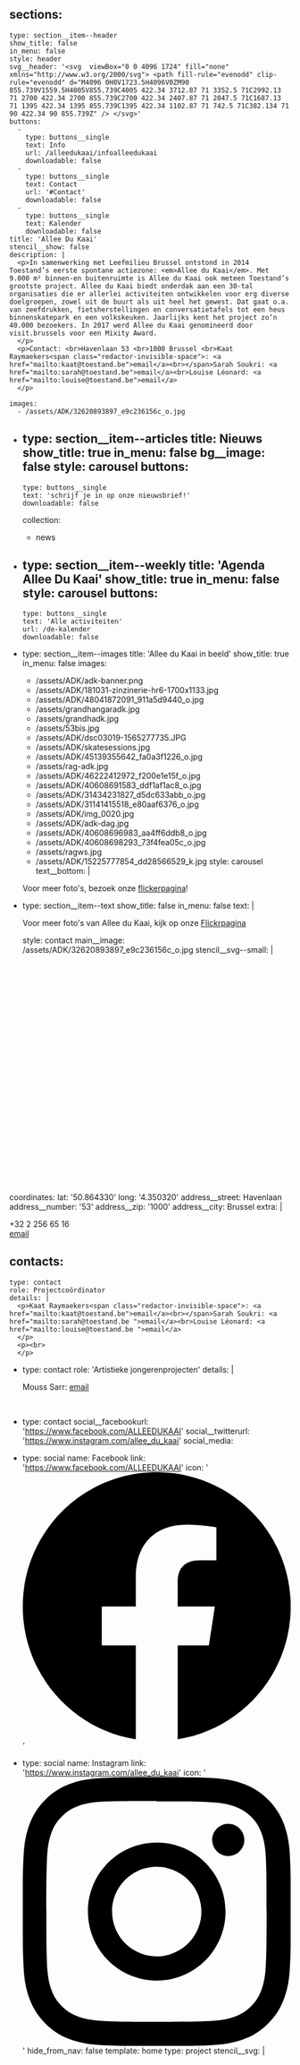 sections:
  -
    type: section__item--header
    show_title: false
    in_menu: false
    style: header
    svg__header: '<svg  viewBox="0 0 4096 1724" fill="none" xmlns="http://www.w3.org/2000/svg"> <path fill-rule="evenodd" clip-rule="evenodd" d="M4096 0H0V1723.5H4096V0ZM90 855.739V1559.5H4005V855.739C4005 422.34 3712.87 71 3352.5 71C2992.13 71 2700 422.34 2700 855.739C2700 422.34 2407.87 71 2047.5 71C1687.13 71 1395 422.34 1395 855.739C1395 422.34 1102.87 71 742.5 71C382.134 71 90 422.34 90 855.739Z" /> </svg>'
    buttons:
      -
        type: buttons__single
        text: Info
        url: /alleedukaai/infoalleedukaai
        downloadable: false
      -
        type: buttons__single
        text: Contact
        url: '#Contact'
        downloadable: false
      -
        type: buttons__single
        text: Kalender
        downloadable: false
    title: 'Allee Du Kaai'
    stencil__show: false
    description: |
      <p>In samenwerking met Leefmilieu Brussel ontstond in 2014 Toestand’s eerste spontane actiezone: <em>Allee du Kaai</em>. Met 9.000 m² binnen-en buitenruimte is Allee du Kaai ook meteen Toestand’s grootste project. Allee du Kaai biedt onderdak aan een 30-tal organisaties die er allerlei activiteiten ontwikkelen voor erg diverse doelgroepen, zowel uit de buurt als uit heel het gewest. Dat gaat o.a. van zeefdrukken, fietsherstellingen en conversatietafels tot een heus binnenskatepark en een volkskeuken. Jaarlijks kent het project zo’n 40.000 bezoekers. In 2017 werd Allee du Kaai genomineerd door visit.brussels voor een Mixity Award.
      </p>
      <p>Contact: <br>Havenlaan 53 <br>1000 Brussel <br>Kaat Raymaekers<span class="redactor-invisible-space">: <a href="mailto:kaat@toestand.be">email</a><br></span>Sarah Soukri: <a href="mailto:sarah@toestand.be">email</a><br>Louise Léonard: <a href="mailto:louise@toestand.be">email</a>
      </p>
      
    images:
      - /assets/ADK/32620893897_e9c236156c_o.jpg
  -
    type: section__item--articles
    title: Nieuws
    show_title: true
    in_menu: false
    bg__image: false
    style: carousel
    buttons:
      -
        type: buttons__single
        text: 'schrijf je in op onze nieuwsbrief!'
        downloadable: false
    collection:
      - news
  -
    type: section__item--weekly
    title: 'Agenda Allee Du Kaai'
    show_title: true
    in_menu: false
    style: carousel
    buttons:
      -
        type: buttons__single
        text: 'Alle activiteiten'
        url: /de-kalender
        downloadable: false
  -
    type: section__item--images
    title: 'Allee du Kaai in beeld'
    show_title: true
    in_menu: false
    images:
      - /assets/ADK/adk-banner.png
      - /assets/ADK/181031-zinzinerie-hr6-1700x1133.jpg
      - /assets/ADK/48041872091_911a5d9440_o.jpg
      - /assets/grandhangaradk.jpg
      - /assets/grandhadk.jpg
      - /assets/53bis.jpg
      - /assets/ADK/dsc03019-1565277735.JPG
      - /assets/ADK/skatesessions.jpg
      - /assets/ADK/45139355642_fa0a3f1226_o.jpg
      - /assets/rag-adk.jpg
      - /assets/ADK/46222412972_f200e1e15f_o.jpg
      - /assets/ADK/40608691583_ddf1af1ac8_o.jpg
      - /assets/ADK/31434231827_d5dc633abb_o.jpg
      - /assets/ADK/31141415518_e80aaf6376_o.jpg
      - /assets/ADK/img_0020.jpg
      - /assets/ADK/adk-dag.jpg
      - /assets/ADK/40608696983_aa4ff6ddb8_o.jpg
      - /assets/ADK/40608698293_73f4fea05c_o.jpg
      - /assets/ragws.jpg
      - /assets/ADK/15225777854_dd28566529_k.jpg
    style: carousel
    text__bottom: |
      <p>Voor meer foto's, bezoek onze <a href="https://www.flickr.com/photos/alleedukaai/">flickerpagina</a>!
      </p>
      
  -
    type: section__item--text
    show_title: false
    in_menu: false
    text: |
      <p>Voor meer foto's van Allee du Kaai, kijk op onze <a href="https://www.flickr.com/photos/alleedukaai/" target="_blank">Flickrpagina</a>
      </p>
      
    style: contact
main__image: /assets/ADK/32620893897_e9c236156c_o.jpg
stencil__svg--small: |
  <svg  viewBox="0 0 4096 3223" fill="none" xmlns="http://www.w3.org/2000/svg">
    <path fill-rule="evenodd" clip-rule="evenodd" d="M4096 0H0V3223H4096V0ZM90 855.739V3152H4005L4005 855.739C4005 422.34 3712.87 71 3352.5 71C2992.13 71 2700 422.34 2700 855.739C2700 422.34 2407.87 71 2047.5 71C1687.13 71 1395 422.34 1395 855.739C1395 422.34 1102.87 71 742.5 71C382.134 71 90 422.34 90 855.739Z" />
    </svg>
  
coordinates:
  lat: '50.864330'
  long: '4.350320'
address__street: Havenlaan
address__number: '53'
address__zip: '1000'
address__city: Brussel
extra: |
  <p>+32 2 256 65 16<br><a href="mailto:alleedukaai@toestand.be">email</a>
  </p>
  
contacts:
  -
    type: contact
    role: Projectcoördinator
    details: |
      <p>Kaat Raymaekers<span class="redactor-invisible-space">: <a href="mailto:kaat@toestand.be">email</a><br></span>Sarah Soukri: <a href="mailto:sarah@toestand.be ">email</a><br>Louise Léonard: <a href="mailto:louise@toestand.be ">email</a>
      </p>
      <p><br>
      </p>
      
  -
    type: contact
    role: 'Artistieke jongerenprojecten'
    details: |
      <p>Mouss Sarr: <a href="mailto:mouss@toestand.be">email</a><br>
      </p>
      <p><br>
      </p>
      
  -
    type: contact
social__facebookurl: 'https://www.facebook.com/ALLEEDUKAAI'
social__twitterurl: 'https://www.instagram.com/allee_du_kaai'
social_media:
  -
    type: social
    name: Facebook
    link: 'https://www.facebook.com/ALLEEDUKAAI'
    icon: '<svg role="img" viewBox="0 0 24 24" xmlns="http://www.w3.org/2000/svg"><title>Facebook icon</title><path d="M23.9981 11.9991C23.9981 5.37216 18.626 0 11.9991 0C5.37216 0 0 5.37216 0 11.9991C0 17.9882 4.38789 22.9522 10.1242 23.8524V15.4676H7.07758V11.9991H10.1242V9.35553C10.1242 6.34826 11.9156 4.68714 14.6564 4.68714C15.9692 4.68714 17.3424 4.92149 17.3424 4.92149V7.87439H15.8294C14.3388 7.87439 13.8739 8.79933 13.8739 9.74824V11.9991H17.2018L16.6698 15.4676H13.8739V23.8524C19.6103 22.9522 23.9981 17.9882 23.9981 11.9991Z"/></svg>'
  -
    type: social
    name: Instagram
    link: 'https://www.instagram.com/allee_du_kaai'
    icon: '<svg role="img" viewBox="0 0 24 24" xmlns="http://www.w3.org/2000/svg"><title>Instagram icon</title><path d="M12 0C8.74 0 8.333.015 7.053.072 5.775.132 4.905.333 4.14.63c-.789.306-1.459.717-2.126 1.384S.935 3.35.63 4.14C.333 4.905.131 5.775.072 7.053.012 8.333 0 8.74 0 12s.015 3.667.072 4.947c.06 1.277.261 2.148.558 2.913.306.788.717 1.459 1.384 2.126.667.666 1.336 1.079 2.126 1.384.766.296 1.636.499 2.913.558C8.333 23.988 8.74 24 12 24s3.667-.015 4.947-.072c1.277-.06 2.148-.262 2.913-.558.788-.306 1.459-.718 2.126-1.384.666-.667 1.079-1.335 1.384-2.126.296-.765.499-1.636.558-2.913.06-1.28.072-1.687.072-4.947s-.015-3.667-.072-4.947c-.06-1.277-.262-2.149-.558-2.913-.306-.789-.718-1.459-1.384-2.126C21.319 1.347 20.651.935 19.86.63c-.765-.297-1.636-.499-2.913-.558C15.667.012 15.26 0 12 0zm0 2.16c3.203 0 3.585.016 4.85.071 1.17.055 1.805.249 2.227.415.562.217.96.477 1.382.896.419.42.679.819.896 1.381.164.422.36 1.057.413 2.227.057 1.266.07 1.646.07 4.85s-.015 3.585-.074 4.85c-.061 1.17-.256 1.805-.421 2.227-.224.562-.479.96-.899 1.382-.419.419-.824.679-1.38.896-.42.164-1.065.36-2.235.413-1.274.057-1.649.07-4.859.07-3.211 0-3.586-.015-4.859-.074-1.171-.061-1.816-.256-2.236-.421-.569-.224-.96-.479-1.379-.899-.421-.419-.69-.824-.9-1.38-.165-.42-.359-1.065-.42-2.235-.045-1.26-.061-1.649-.061-4.844 0-3.196.016-3.586.061-4.861.061-1.17.255-1.814.42-2.234.21-.57.479-.96.9-1.381.419-.419.81-.689 1.379-.898.42-.166 1.051-.361 2.221-.421 1.275-.045 1.65-.06 4.859-.06l.045.03zm0 3.678c-3.405 0-6.162 2.76-6.162 6.162 0 3.405 2.76 6.162 6.162 6.162 3.405 0 6.162-2.76 6.162-6.162 0-3.405-2.76-6.162-6.162-6.162zM12 16c-2.21 0-4-1.79-4-4s1.79-4 4-4 4 1.79 4 4-1.79 4-4 4zm7.846-10.405c0 .795-.646 1.44-1.44 1.44-.795 0-1.44-.646-1.44-1.44 0-.794.646-1.439 1.44-1.439.793-.001 1.44.645 1.44 1.439z"/></svg>'
hide_from_nav: false
template: home
type: project
stencil__svg: |
  <svg  viewBox="0 0 4096 3223" fill="none" xmlns="http://www.w3.org/2000/svg">
    <path fill-rule="evenodd" clip-rule="evenodd" d="M4096 0H0V3223H4096V0ZM90 855.739V3152H4005L4005 855.739C4005 422.34 3712.87 71 3352.5 71C2992.13 71 2700 422.34 2700 855.739C2700 422.34 2407.87 71 2047.5 71C1687.13 71 1395 422.34 1395 855.739C1395 422.34 1102.87 71 742.5 71C382.134 71 90 422.34 90 855.739Z" />
    </svg>
  
title: 'Allee du Kaai'
fieldset: page_project
id: 2823c321-ce4b-49bc-a929-febd11eeaa0e
